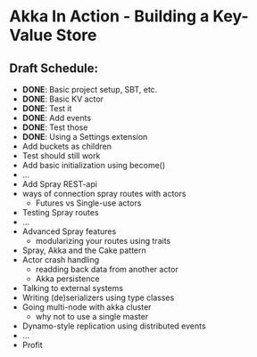 # Akka In Action - Building a Key-Value Store

## Draft Schedule:

- **DONE**: Basic project setup, SBT, etc.
- **DONE**: Basic KV actor
- **DONE**: Test it
- **DONE**: Add events
- **DONE**: Test those
- **DONE**: Using a Settings extension
- Add buckets as children
- Test should still work
- Add basic initialization using become()
- ...
- Add Spray REST-api
- ways of connection spray routes with actors
    - Futures vs Single-use actors
- Testing Spray routes
- ...
- Advanced Spray features
    - modularizing your routes using traits
- Spray, Akka and the Cake pattern
- Actor crash handling
    - readding back data from another actor
    - Akka persistence
- Talking to external systems
- Writing (de)serializers using type classes
- Going multi-node with akka cluster
    - why not to use a single master
- Dynamo-style replication using distributed events
- ...
- Profit
